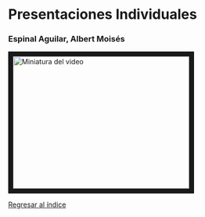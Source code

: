 # Presentaciones Individuales

### Espinal Aguilar, Albert Moisés
<a href="https://www.youtube.com/watch?v=EL0udv4Cdng&ab_channel=ALBERTMOISESESPINALAGUILAR" target="_blank"><img src="http://img.youtube.com/vi/EL0udv4Cdng/0.jpg" alt="Miniatura del video" width="360" height="270" border="10" /></a>

[Regresar al índice](Indice.md)
